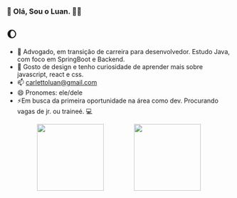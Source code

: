 ### 🌙 Olá, Sou o Luan. 👋👋 
## 🌔

- 🔭 Advogado, em transição de carreira para desenvolvedor. Estudo Java, com foco em SpringBoot e Backend.
- 🌱 Gosto de design e tenho curiosidade de aprender mais sobre javascript, react e css.
- 📫 carlettoluan@gmail.com
- 😄 Pronomes: ele/dele
- ⚡Em busca da primeira oportunidade na área como dev. Procurando vagas de jr. ou traineé. 💻
<!--
**catsncodes/catsncodes** is a ✨ _special_ ✨ repository because its `README.md` (this file) appears on your GitHub profile.

Here are some ideas to get you started:

- 🔭 I’m currently working on ...
- 🌱 I’m currently learning ...
- 👯 I’m looking to collaborate on ...
- 🤔 I’m looking for help with ...
- 💬 Ask me about ...
- 📫 How to reach me: ...
- 😄 Pronouns: ...
- ⚡ Fun fact: ...
-->


<div style="display: flex; justify-content: space-evenly">
  <a href="https://github.com/catsncodes/github-readme-stats">
    <img height="150" align="center" src="https://github-readme-stats.vercel.app/api?username=catsncodes&include_all_commits=true&count_private=true&show_icons=true&theme=cobalt2" />
  </a>
  <a href="https://github.com/catsncodes/convoychat">
    <img height="150" align="center" src="https://github-readme-stats.vercel.app/api/top-langs/?username=catsncodes&layout=compact&theme=cobalt2" />
  </a>
</div>
